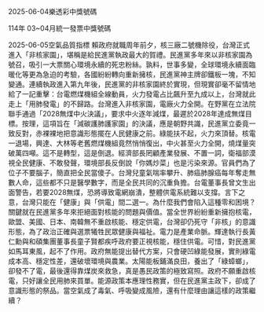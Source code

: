 
2025-06-04樂透彩中獎號碼

                                
114年 03~04月統一發票中獎號碼
                             
2025-06-05空氣品質指標
                              賴政府就職周年前夕，核三廠二號機除役，台灣正式進入「非核家園」，堪稱是給民進黨執政最大的賀禮。民進黨多年來以非核家園為號召，吸引一大票關心環境永續的死忠粉絲。孰料，世事多變，全球環境永續面臨暖化等更為急迫的考驗，各國紛紛轉向重新擁核，民進黨神主牌卻鐵板一塊，不知變通。連續執政進入第九年後，民進黨的非核家園終於實現，但現實卻毫不留情地給了一記重擊：台電燃煤機組全線動員，火力發電占比飆升至九成以上，台灣就此走上「用肺發電」的不歸路。台灣進入非核家園，電廠火力全開。在野黨在立法院聯手通過「2028無煤中火決議」，要求中火逐年減煤，最遲於2028年達成無煤目標。按理，這項旨在「減碳護肺護家園」的決議，應是朝野共識，民進黨立委竟一致反對，赤裸裸地把意識形態擺在人民健康之前。綠能扶不起，火力來頂替。核電一退場，興達、大林等老舊燃煤機組竟然悄悄復出，中火甚至火力全開，燒煤量突破萬四噸。這不是轉型，這是倒退。經濟部長罔顧產業發展、不置一詞，衛福部漠視全民健康、不敢發聲，環境部長反倒說「你媽炒菜」也是污染來源。官員們為了位子不要腦子，簡直把全民當傻子。台灣兒童氣喘率攀升、肺癌肺腺癌每年奪走無數人命，這些都不只是醫學數字，而是全民共同的沉重負擔。台電董事長曾文生出面警告，若要2028無煤，恐將導致電網崩潰，整體供電系統難以支撐。言下之意，台灣只能在「健康」與「供電」間二選一。為什麼我們會陷入這種零和困境？關鍵就在民進黨多年來拒絕面對核能的問題與價值。當全世界紛紛重新擁抱核電，歐盟、美國、日本、南韓無不重啟核能、穩定供電，台灣卻仍死守「非核」的意識形態，為了政治正確與選票犧牲民眾健康與福祉。電力是產業命脈。輝達執行長黃仁勳與和碩集團董事長童子賢都疾呼政府要正視核能，穩住供電。可惜，對民進黨如馬耳東風，起不了作用。政府無能提出替代方案，只會硬凹綠能發展，實則綠電成本高、穩定性差，還破壞環境與農業。太陽能板鋪滿良田，養出了「綠蟑螂」，卻發不了電，最後還得靠煤炭來救急，真是愚民政策的極致寫照。政府不願重啟核電，只好讓全民用肺來買單。能源政策本應理性務實，但在民進黨主政下，卻成了意識形態的祭品。當空氣成了毒氣、呼吸變成風險，還有什麼理由讓這樣的政策繼續？